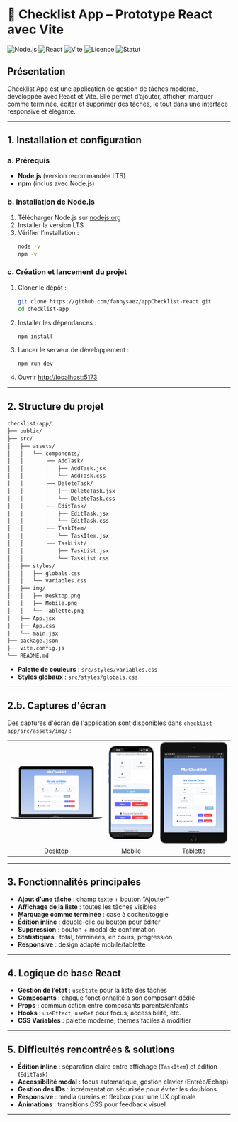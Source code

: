 # 📝 Checklist App – Prototype React avec Vite

![Node.js](https://img.shields.io/badge/Node.js-18.x-green?logo=node.js)
![React](https://img.shields.io/badge/React-18.x-61dafb?logo=react)
![Vite](https://img.shields.io/badge/Vite-4.x-646cff?logo=vite)
![Licence](https://img.shields.io/badge/Licence-MIT-blue)
![Statut](https://img.shields.io/badge/Statut-Projet%20étudiant-orange)

## Présentation

Checklist App est une application de gestion de tâches moderne, développée avec React et Vite. Elle permet d’ajouter, afficher, marquer comme terminée, éditer et supprimer des tâches, le tout dans une interface responsive et élégante.

---

## 1. Installation et configuration

### a. Prérequis

- **Node.js** (version recommandée LTS)
- **npm** (inclus avec Node.js)

### b. Installation de Node.js

1. Télécharger Node.js sur [nodejs.org](https://nodejs.org/)
2. Installer la version LTS
3. Vérifier l’installation :
   ```bash
   node -v
   npm -v
   ```

### c. Création et lancement du projet

1. Cloner le dépôt :
   ```bash
   git clone https://github.com/fannysaez/appChecklist-react.git
   cd checklist-app
   ```
2. Installer les dépendances :
   ```bash
   npm install
   ```
3. Lancer le serveur de développement :
   ```bash
   npm run dev
   ```
4. Ouvrir [http://localhost:5173](http://localhost:5173)

---

## 2. Structure du projet

```bash
checklist-app/
├── public/
├── src/
│   ├── assets/
│   │   └── components/
│   │       ├── AddTask/
│   │       │   ├── AddTask.jsx
│   │       │   └── AddTask.css
│   │       ├── DeleteTask/
│   │       │   ├── DeleteTask.jsx
│   │       │   └── DeleteTask.css
│   │       ├── EditTask/
│   │       │   ├── EditTask.jsx
│   │       │   └── EditTask.css
│   │       ├── TaskItem/
│   │       │   └── TaskItem.jsx
│   │       └── TaskList/
│   │           ├── TaskList.jsx
│   │           └── TaskList.css
│   ├── styles/
│   │   ├── globals.css
│   │   └── variables.css
│   ├── img/
│   │   ├── Desktop.png
│   │   ├── Mobile.png
│   │   └── Tablette.png
│   ├── App.jsx
│   ├── App.css
│   └── main.jsx
├── package.json
├── vite.config.js
└── README.md
```

- **Palette de couleurs** : `src/styles/variables.css`
- **Styles globaux** : `src/styles/globals.css`

---

## 2.b. Captures d'écran

Des captures d'écran de l'application sont disponibles dans `checklist-app/src/assets/img/` :

<div align="center">

<table>
   <tr>
      <td align="center"><img src="checklist-app/src/assets/img/Desktop.png" alt="Desktop" width="250"/></td>
      <td align="center"><img src="checklist-app/src/assets/img/Mobile.png" alt="Mobile" width="120"/></td>
      <td align="center"><img src="checklist-app/src/assets/img/Tablette.png" alt="Tablette" width="180"/></td>
   </tr>
   <tr>
      <td align="center">Desktop</td>
      <td align="center">Mobile</td>
      <td align="center">Tablette</td>
   </tr>
</table>

</div>

---

## 3. Fonctionnalités principales

- **Ajout d’une tâche** : champ texte + bouton “Ajouter”
- **Affichage de la liste** : toutes les tâches visibles
- **Marquage comme terminée** : case à cocher/toggle
- **Édition inline** : double-clic ou bouton pour éditer
- **Suppression** : bouton + modal de confirmation
- **Statistiques** : total, terminées, en cours, progression
- **Responsive** : design adapté mobile/tablette

---

## 4. Logique de base React

- **Gestion de l’état** : `useState` pour la liste des tâches
- **Composants** : chaque fonctionnalité a son composant dédié
- **Props** : communication entre composants parents/enfants
- **Hooks** : `useEffect`, `useRef` pour focus, accessibilité, etc.
- **CSS Variables** : palette moderne, thèmes faciles à modifier

---

## 5. Difficultés rencontrées & solutions

- **Édition inline** : séparation claire entre affichage (`TaskItem`) et édition (`EditTask`)
- **Accessibilité modal** : focus automatique, gestion clavier (Entrée/Échap)
- **Gestion des IDs** : incrémentation sécurisée pour éviter les doublons
- **Responsive** : media queries et flexbox pour une UX optimale
- **Animations** : transitions CSS pour feedback visuel

---


